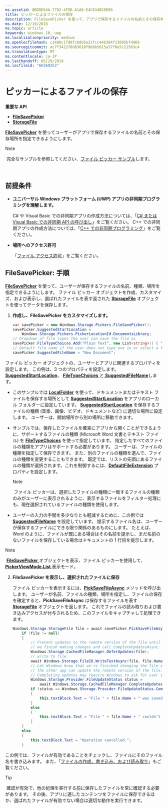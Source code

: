```yaml
---
ms.assetid: 8BDDE64A-77D2-4F9D-A1A0-E4C634BCD890
title: ピッカーによるファイルの保存
description: FileSavePicker を使って、アプリで保存するファイルの名前とその保存場所をユーザーが指定できるようにします。
ms.date: 12/19/2018
ms.topic: article
keywords: windows 10, uwp
ms.localizationpriority: medium
ms.openlocfilehash: c1480c17d97cb8b5e227cc44b384f13095bfd469
ms.sourcegitcommit: ac7f3422f8d83618f9b6b5615a37f8e5c115b3c4
ms.translationtype: MT
ms.contentlocale: ja-JP
ms.lasthandoff: 05/29/2019
ms.locfileid: "66369253"
---
```

# <a name="save-a-file-with-a-picker"></a>ピッカーによるファイルの保存

**重要な API**

-   [**FileSavePicker**](https://docs.microsoft.com/uwp/api/Windows.Storage.Pickers.FileSavePicker)
-   [**StorageFile**](https://docs.microsoft.com/uwp/api/Windows.Storage.StorageFile)

[  **FileSavePicker**](https://docs.microsoft.com/uwp/api/Windows.Storage.Pickers.FileSavePicker) を使ってユーザーがアプリで保存するファイルの名前とその保存場所を指定できるようにします。

> [!NOTE]
> 完全なサンプルを参照してください、[ファイル ピッカー サンプル](https://go.microsoft.com/fwlink/p/?linkid=619994)します。

 

## <a name="prerequisites"></a>前提条件


-   **ユニバーサル Windows プラットフォーム (UWP) アプリの非同期プログラミングを理解します。**

    C# や Visual Basic での非同期アプリの作成方法については、「[C# または Visual Basic での非同期 API の呼び出し](https://docs.microsoft.com/windows/uwp/threading-async/call-asynchronous-apis-in-csharp-or-visual-basic)」をご覧ください。 C++ での非同期アプリの作成方法については、「[C++ での非同期プログラミング](https://docs.microsoft.com/windows/uwp/threading-async/asynchronous-programming-in-cpp-universal-windows-platform-apps)」をご覧ください。

-   **場所へのアクセス許可**

    「[ファイル アクセス許可](file-access-permissions.md)」をご覧ください。

## <a name="filesavepicker-step-by-step"></a>FileSavePicker: 手順

[  **FileSavePicker**](https://docs.microsoft.com/uwp/api/Windows.Storage.Pickers.FileSavePicker) を使って、ユーザーが保存するファイルの名前、種類、場所を指定できるようにします。 ファイル ピッカー オブジェクトを作成、カスタマイズ、および表示し、選ばれたファイルを表す返された [**StorageFile**](https://docs.microsoft.com/uwp/api/Windows.Storage.StorageFile) オブジェクトを使ってデータを保存します。

1.  **作成し、FileSavePicker をカスタマイズします。**

    ```cs
    var savePicker = new Windows.Storage.Pickers.FileSavePicker();
    savePicker.SuggestedStartLocation =
        Windows.Storage.Pickers.PickerLocationId.DocumentsLibrary;
    // Dropdown of file types the user can save the file as
    savePicker.FileTypeChoices.Add("Plain Text", new List<string>() { ".txt" });
    // Default file name if the user does not type one in or select a file to replace
    savePicker.SuggestedFileName = "New Document";
    ```

ファイル ピッカー オブジェクトの、ユーザーとアプリに関連するプロパティを設定します。 この例は、3 つのプロパティを設定します。[**SuggestedStartLocation**](https://docs.microsoft.com/uwp/api/windows.storage.pickers.filesavepicker.suggestedstartlocation)、 [ **FileTypeChoices** ](https://docs.microsoft.com/uwp/api/windows.storage.pickers.filesavepicker.filetypechoices)と[ **SuggestedFileName**](https://docs.microsoft.com/uwp/api/windows.storage.pickers.filesavepicker.suggestedfilename)します。
     
- このサンプルでは [**LocalFolder**](https://docs.microsoft.com/uwp/api/windows.storage.applicationdata.localfolder) を使って、ドキュメントまたはテキスト ファイルを保存する場所として [**SuggestedStartLocation**](https://docs.microsoft.com/uwp/api/windows.storage.pickers.filesavepicker.suggestedstartlocation) をアプリのローカル フォルダーに設定しています。 [  **SuggestedStartLocation**](https://docs.microsoft.com/uwp/api/windows.storage.pickers.fileopenpicker.suggestedstartlocation) を保存するファイルの種類 (音楽、画像、ビデオ、ドキュメントなど) に適切な場所に設定します。 ユーザーは、開始場所から別の場所に移動できます。

- サンプルでは、保存したファイルを確実にアプリから開くことができるように、サポートするファイルの種類 (Microsoft Word 文書とテキスト ファイル) を [**FileTypeChoices**](https://docs.microsoft.com/uwp/api/windows.storage.pickers.filesavepicker.filetypechoices) を使って指定しています。 指定したすべてのファイルの種類をアプリはサポートする必要があります。 ユーザーは、ファイルの種類を指定して保存できます。 また、別のファイルの種類を選んで、ファイルの種類を変更することもできます。 既定では、リストの先頭にあるファイルの種類が選択されます。これを制御するには、[**DefaultFileExtension**](https://docs.microsoft.com/uwp/api/windows.storage.pickers.filesavepicker.defaultfileextension) プロパティを設定します。

    > [!NOTE]
    > ファイル ピッカーは、選択したファイルの種類に一致するファイルの種類のみがユーザーに表示されるように、表示するファイルをフィルター処理にも、現在選択されているファイルの種類を使用します。

- ユーザーの入力の手間を多少なりとも軽減するために、この例では [**SuggestedFileName**](https://docs.microsoft.com/uwp/api/windows.storage.pickers.filesavepicker.suggestedfilename) を設定しています。 提示するファイル名は、ユーザーが保存するファイルにできる限り関係のあるものにします。 たとえば、Word のように、ファイルが既にある場合はその名前を提示し、まだ名前のないファイルを保存している場合はドキュメントの 1 行目を提示します。

> [!NOTE]
> [**FileSavePicker** ](https://docs.microsoft.com/uwp/api/Windows.Storage.Pickers.FileSavePicker)オブジェクトを表示、ファイル ピッカーを使用して、 [ **PickerViewMode.List** ](https://docs.microsoft.com/uwp/api/Windows.Storage.Pickers.PickerViewMode)表示モード。

2.  **FileSavePicker を表示し、選択されたファイルに保存**

    ファイル ピッカーを表示するには、[**PickSaveFileAsync**](https://docs.microsoft.com/uwp/api/windows.storage.pickers.filesavepicker.picksavefileasync) メソッドを呼び出します。 ユーザーが名前、ファイルの種類、場所を指定し、ファイルの保存を確定すると、**PickSaveFileAsync** は保存するファイルを表す [**StorageFile**](https://docs.microsoft.com/uwp/api/Windows.Storage.StorageFile) オブジェクトを返します。 これでファイルの読み取りおよび書き込みアクセスが付与されるため、このファイルをキャプチャして処理できます。

    ```cs
    Windows.Storage.StorageFile file = await savePicker.PickSaveFileAsync();
        if (file != null)
        {
            // Prevent updates to the remote version of the file until
            // we finish making changes and call CompleteUpdatesAsync.
            Windows.Storage.CachedFileManager.DeferUpdates(file);
            // write to file
            await Windows.Storage.FileIO.WriteTextAsync(file, file.Name);
            // Let Windows know that we're finished changing the file so
            // the other app can update the remote version of the file.
            // Completing updates may require Windows to ask for user input.
            Windows.Storage.Provider.FileUpdateStatus status =
                await Windows.Storage.CachedFileManager.CompleteUpdatesAsync(file);
            if (status == Windows.Storage.Provider.FileUpdateStatus.Complete)
            {
                this.textBlock.Text = "File " + file.Name + " was saved.";
            }
            else
            {
                this.textBlock.Text = "File " + file.Name + " couldn't be saved.";
            }
        }
        else
        {
            this.textBlock.Text = "Operation cancelled.";
        }
    ```

この例では、ファイルが有効であることをチェックし、ファイルにそのファイル名を書き込みます。 また、「[ファイルの作成、書き込み、および読み取り](quickstart-reading-and-writing-files.md)」もご覧ください。

> [!TIP]
> 確認が有効で、他の処理を実行する前に保存したファイルを常に確認する必要があります。 その後、アプリに適したコンテンツをファイルに保存できるほか、選ばれたファイルが有効でない場合は適切な動作を実行できます。
